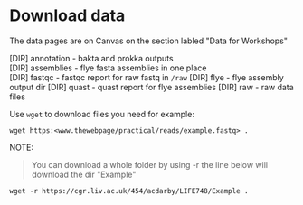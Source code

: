 # Download data 

The data pages are on Canvas on the section labled "Data for Workshops"

[DIR] annotation       - bakta and prokka outputs  
[DIR] assemblies       - flye fasta assemblies in one place  
[DIR] fastqc           - fastqc report for raw fastq in `/raw`
[DIR] flye             - flye assembly output dir
[DIR] quast            - quast report for flye assemblies
[DIR] raw              - raw data files


Use `wget` to download files you need for example:
```
wget https:<www.thewebpage/practical/reads/example.fastq> .
```
NOTE: 
> You can download a whole folder by using -r the line below will download the dir "Example"
```
wget -r https://cgr.liv.ac.uk/454/acdarby/LIFE748/Example .
```
